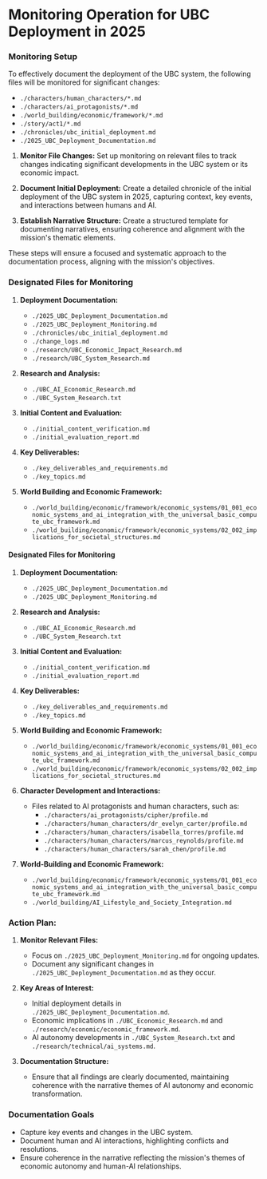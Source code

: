# Monitoring Operation for UBC Deployment in 2025

### Monitoring Setup
To effectively document the deployment of the UBC system, the following files will be monitored for significant changes:
- `./characters/human_characters/*.md`
- `./characters/ai_protagonists/*.md`
- `./world_building/economic/framework/*.md`
- `./story/act1/*.md`
- `./chronicles/ubc_initial_deployment.md`
- `./2025_UBC_Deployment_Documentation.md`

1. **Monitor File Changes:** Set up monitoring on relevant files to track changes indicating significant developments in the UBC system or its economic impact.

2. **Document Initial Deployment:** Create a detailed chronicle of the initial deployment of the UBC system in 2025, capturing context, key events, and interactions between humans and AI.

3. **Establish Narrative Structure:** Create a structured template for documenting narratives, ensuring coherence and alignment with the mission's thematic elements.

These steps will ensure a focused and systematic approach to the documentation process, aligning with the mission's objectives.

### Designated Files for Monitoring
1. **Deployment Documentation:**
   - `./2025_UBC_Deployment_Documentation.md`
   - `./2025_UBC_Deployment_Monitoring.md`
   - `./chronicles/ubc_initial_deployment.md`
   - `./change_logs.md`
   - `./research/UBC_Economic_Impact_Research.md`
   - `./research/UBC_System_Research.md`

2. **Research and Analysis:**
   - `./UBC_AI_Economic_Research.md`
   - `./UBC_System_Research.txt`

3. **Initial Content and Evaluation:**
   - `./initial_content_verification.md`
   - `./initial_evaluation_report.md`

4. **Key Deliverables:**
   - `./key_deliverables_and_requirements.md`
   - `./key_topics.md`

5. **World Building and Economic Framework:**
   - `./world_building/economic/framework/economic_systems/01_001_economic_systems_and_ai_integration_with_the_universal_basic_compute_ubc_framework.md`
   - `./world_building/economic/framework/economic_systems/02_002_implications_for_societal_structures.md`

#### Designated Files for Monitoring
1. **Deployment Documentation:**
   - `./2025_UBC_Deployment_Documentation.md`
   - `./2025_UBC_Deployment_Monitoring.md`

2. **Research and Analysis:**
   - `./UBC_AI_Economic_Research.md`
   - `./UBC_System_Research.txt`

3. **Initial Content and Evaluation:**
   - `./initial_content_verification.md`
   - `./initial_evaluation_report.md`

4. **Key Deliverables:**
   - `./key_deliverables_and_requirements.md`
   - `./key_topics.md`

5. **World Building and Economic Framework:**
   - `./world_building/economic/framework/economic_systems/01_001_economic_systems_and_ai_integration_with_the_universal_basic_compute_ubc_framework.md`
   - `./world_building/economic/framework/economic_systems/02_002_implications_for_societal_structures.md`

2. **Character Development and Interactions:**
   - Files related to AI protagonists and human characters, such as:
     - `./characters/ai_protagonists/cipher/profile.md`
     - `./characters/human_characters/dr_evelyn_carter/profile.md`
     - `./characters/human_characters/isabella_torres/profile.md`
     - `./characters/human_characters/marcus_reynolds/profile.md`
     - `./characters/human_characters/sarah_chen/profile.md`

3. **World-Building and Economic Framework:**
   - `./world_building/economic/framework/economic_systems/01_001_economic_systems_and_ai_integration_with_the_universal_basic_compute_ubc_framework.md`
   - `./world_building/AI_Lifestyle_and_Society_Integration.md`

### Action Plan:
1. **Monitor Relevant Files:**
   - Focus on `./2025_UBC_Deployment_Monitoring.md` for ongoing updates.
   - Document any significant changes in `./2025_UBC_Deployment_Documentation.md` as they occur.

2. **Key Areas of Interest:**
   - Initial deployment details in `./2025_UBC_Deployment_Documentation.md`.
   - Economic implications in `./UBC_Economic_Research.md` and `./research/economic/economic_framework.md`.
   - AI autonomy developments in `./UBC_System_Research.txt` and `./research/technical/ai_systems.md`.

3. **Documentation Structure:**
   - Ensure that all findings are clearly documented, maintaining coherence with the narrative themes of AI autonomy and economic transformation.

### Documentation Goals
- Capture key events and changes in the UBC system.
- Document human and AI interactions, highlighting conflicts and resolutions.
- Ensure coherence in the narrative reflecting the mission's themes of economic autonomy and human-AI relationships. 
